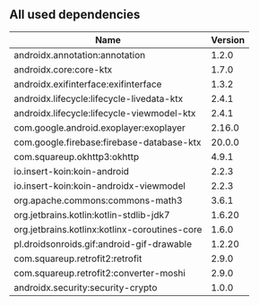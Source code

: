 ## All used dependencies
| Name      | Version   |
| --------- | --------  |
| androidx.annotation:annotation | 1.2.0 |
| androidx.core:core-ktx | 1.7.0 |
| androidx.exifinterface:exifinterface | 1.3.2 |
| androidx.lifecycle:lifecycle-livedata-ktx | 2.4.1 |
| androidx.lifecycle:lifecycle-viewmodel-ktx | 2.4.1 |
| com.google.android.exoplayer:exoplayer | 2.16.0 |
| com.google.firebase:firebase-database-ktx | 20.0.0 |
| com.squareup.okhttp3:okhttp | 4.9.1 |
| io.insert-koin:koin-android | 2.2.3 |
| io.insert-koin:koin-androidx-viewmodel | 2.2.3 |
| org.apache.commons:commons-math3 | 3.6.1 |
| org.jetbrains.kotlin:kotlin-stdlib-jdk7 | 1.6.20 |
| org.jetbrains.kotlinx:kotlinx-coroutines-core | 1.6.0 |
| pl.droidsonroids.gif:android-gif-drawable | 1.2.20 |
| com.squareup.retrofit2:retrofit | 2.9.0 |
| com.squareup.retrofit2:converter-moshi | 2.9.0 |
| androidx.security:security-crypto | 1.0.0 |
